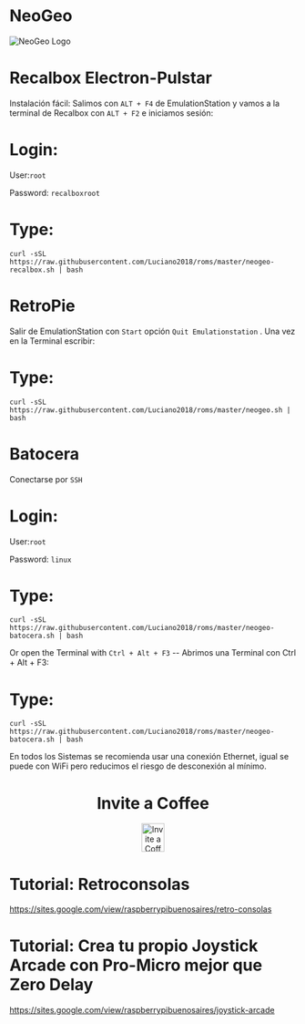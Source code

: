 # NeoGeo

![NeoGeo Logo](/neogeomvs.png)


# Recalbox Electron-Pulstar
Instalación fácil:
Salimos con `ALT + F4` de EmulationStation y vamos a la terminal de Recalbox con `ALT + F2` e iniciamos sesión:

# Login:
User:`root`

Password: `recalboxroot`

# Type:
```
curl -sSL https://raw.githubusercontent.com/Luciano2018/roms/master/neogeo-recalbox.sh | bash
```

# RetroPie
Salir de EmulationStation con `Start` opción `Quit Emulationstation` . Una vez en la Terminal escribir:

# Type:
```
curl -sSL https://raw.githubusercontent.com/Luciano2018/roms/master/neogeo.sh | bash
```

# Batocera
Conectarse por `SSH`

# Login:
User:`root`

Password: `linux`

# Type:
```
curl -sSL https://raw.githubusercontent.com/Luciano2018/roms/master/neogeo-batocera.sh | bash
```

Or open the Terminal with `Ctrl + Alt + F3` -- Abrimos una Terminal con Ctrl + Alt + F3:

# Type:

```
curl -sSL https://raw.githubusercontent.com/Luciano2018/roms/master/neogeo-batocera.sh | bash
```

En todos los Sistemas se recomienda usar una conexión Ethernet, igual se puede con WiFi pero reducimos el riesgo de desconexión al mínimo.

<h1 align="center"> Invite a Coffee</h1>
</p>
<p align="center">
<a href="https://www.paypal.com/paypalme/RaspberryPiBsAs">
<img src="https://raw.githubusercontent.com/Luciano2018/MiPiTV/master/Paypal_2014_logo.png" alt="Invite a Coffee" width="40" height="50">
</a>
</p>


# Tutorial: Retroconsolas
https://sites.google.com/view/raspberrypibuenosaires/retro-consolas

# Tutorial: Crea tu propio Joystick Arcade con Pro-Micro mejor que Zero Delay
https://sites.google.com/view/raspberrypibuenosaires/joystick-arcade
